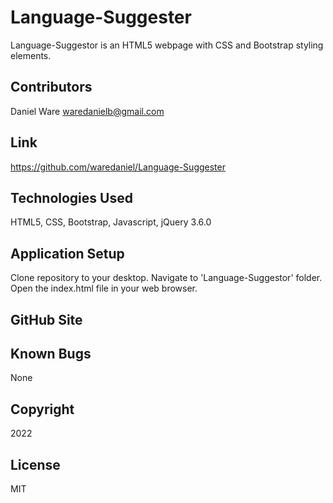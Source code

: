# Language-Suggester

Language-Suggestor is an HTML5 webpage with CSS and Bootstrap styling elements.

## Contributors

Daniel Ware <waredanielb@gmail.com>

## Link
https://github.com/waredaniel/Language-Suggester

## Technologies Used
HTML5, CSS, Bootstrap, Javascript, jQuery 3.6.0

## Application Setup
Clone repository to your desktop. Navigate to 'Language-Suggestor' folder. Open the index.html file in your web browser.

## GitHub Site


## Known Bugs
None

## Copyright 
2022

## License
MIT